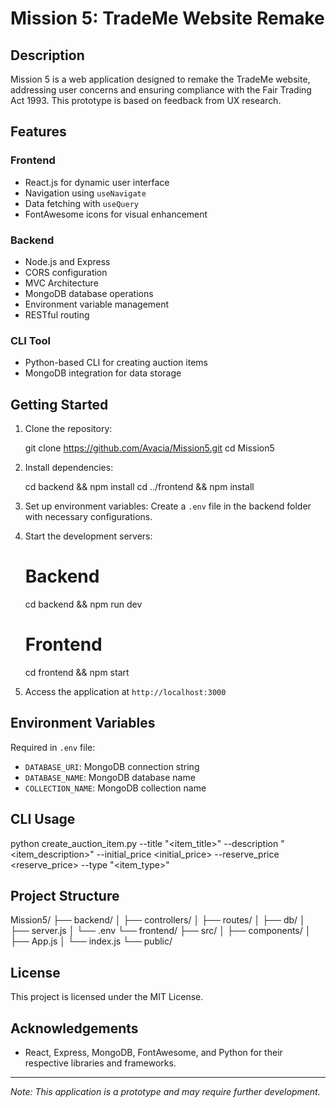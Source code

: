 # Mission 5: TradeMe Website Remake

## Description
Mission 5 is a web application designed to remake the TradeMe website, addressing user concerns and ensuring compliance with the Fair Trading Act 1993. This prototype is based on feedback from UX research.

## Features

### Frontend
- React.js for dynamic user interface
- Navigation using `useNavigate`
- Data fetching with `useQuery`
- FontAwesome icons for visual enhancement

### Backend
- Node.js and Express
- CORS configuration
- MVC Architecture
- MongoDB database operations
- Environment variable management
- RESTful routing

### CLI Tool
- Python-based CLI for creating auction items
- MongoDB integration for data storage

## Getting Started

1. Clone the repository:
   
   git clone https://github.com/Avacia/Mission5.git
   cd Mission5
   

2. Install dependencies:
   
   cd backend && npm install
   cd ../frontend && npm install
   

3. Set up environment variables:
   Create a `.env` file in the backend folder with necessary configurations.

4. Start the development servers:
   
   # Backend
   cd backend && npm run dev
   # Frontend
   cd frontend && npm start
   

5. Access the application at `http://localhost:3000`

## Environment Variables
Required in `.env` file:
- `DATABASE_URI`: MongoDB connection string
- `DATABASE_NAME`: MongoDB database name
- `COLLECTION_NAME`: MongoDB collection name

## CLI Usage

python create_auction_item.py --title "<item_title>" --description "<item_description>" --initial_price <initial_price> --reserve_price <reserve_price> --type "<item_type>"


## Project Structure

Mission5/
├── backend/
│   ├── controllers/
│   ├── routes/
│   ├── db/
│   ├── server.js
│   └── .env
└── frontend/
    ├── src/
    │   ├── components/
    │   ├── App.js
    │   └── index.js
    └── public/


## License
This project is licensed under the MIT License.

## Acknowledgements
- React, Express, MongoDB, FontAwesome, and Python for their respective libraries and frameworks.

---

*Note: This application is a prototype and may require further development.*
